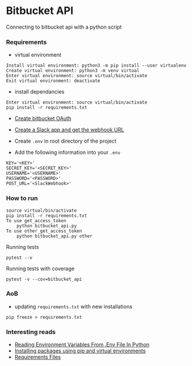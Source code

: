# Bitbucket API
Connecting to bitbucket api with a python script

### Requirements
* virtual environment
```
Install virtual environment: python3 -m pip install --user virtualenv
Create virtual environment: python3 -m venv virtual
Enter virtual environment: source virtual/bin/activate
Exit virtual environment: deactivate
```

* install dependancies
```
Enter virtual environment: source virtual/bin/activate
pip install -r requirements.txt
```

* [Create bitbucket OAuth](https://confluence.atlassian.com/bitbucket/oauth-on-bitbucket-cloud-238027431.html)

* [Create a Slack app and get the webhook URL](https://api.slack.com/incoming-webhooks)

* Create `.env` in root directory of the project

* Add the following information into your `.env`
```
KEY='<KEY>'
SECRET_KEY='<SECRET_KEY>'
USERNAME='<USERNAME>'
PASSWORD='<PASSWORD>'
POST_URL='<SlackWebhook>'
```

### How to run
```
source virtual/bin/activate
pip install -r requirements.txt
To use get_access_token
    python bitbucket_api.py
To use other_get_access_token
    python bitbucket_api.py other
```
Running tests
```
pytest --v
```
Running tests with coverage
```
pytest -v --cov=bitbucket_api
```

### AoB
* updating `requirements.txt` with new installations
```
pip freeze > requirements.txt
```

### Interesting reads
* [Reading Environment Variables From .Env File In Python](https://robinislam.me/blog/reading-environment-variables-in-python/)
* [Installing packages using pip and virtual environments](https://packaging.python.org/guides/installing-using-pip-and-virtual-environments/)
* [Requirements Files](https://pip.pypa.io/en/latest/user_guide/#requirements-files)
